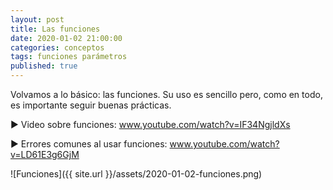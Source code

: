 ```yaml
---
layout: post
title: Las funciones
date: 2020-01-02 21:00:00
categories: conceptos
tags: funciones parámetros
published: true
---
```


Volvamos a lo básico: las funciones. Su uso es sencillo pero, como en todo, es importante seguir buenas prácticas.

▶️ Video sobre funciones: www.youtube.com/watch?v=IF34NgjldXs

▶️ Errores comunes al usar funciones: www.youtube.com/watch?v=LD61E3g6GjM

![Funciones]({{ site.url }}/assets/2020-01-02-funciones.png)
